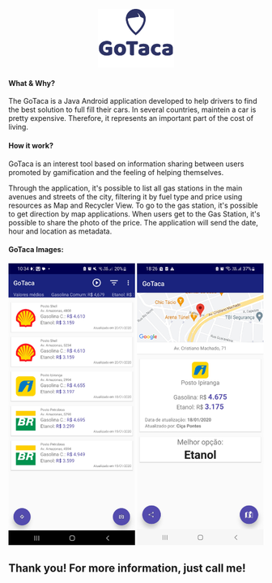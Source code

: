<p align="center">
    <img src="gotaca-logo-vertical.png" alt="Logo" width=150px heigth=auto>
</p>

#### What & Why?

The GoTaca is a Java Android application developed to help drivers to find the best solution to full fill their cars. In several countries, maintein a car is pretty expensive. Therefore, it represents an important part of the cost of living.

#### How it work?

GoTaca is an interest tool based on information sharing between users promoted by gamification and the feeling of helping themselves.

Through the application, it's possible to list all gas stations in the main avenues and streets of the city, filtering it by fuel type and price using resources as Map and Recycler View. To go to the gas station, it's possible to get direction by map applications. When users get to the Gas Station, it's possible to share the photo of the price. The application will send the date, hour and location as metadata.

#### GoTaca Images:

<p align="left">
    <img src="a.jpg" alt="Photo 1" width=250px heigth=auto>
    <img src="f.jpg" alt="Photo 2" width=250px heigth=auto>
</p>

## Thank you! For more information, just call me!

